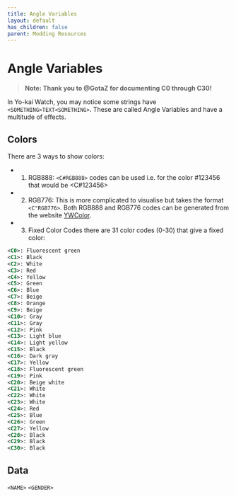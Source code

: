 ```yaml
---
title: Angle Variables
layout: default
has_children: false
parent: Modding Resources
---
```

# Angle Variables
> **Note: Thank you to @GotaZ for documenting C0 through C30!**

In Yo-kai Watch, you may notice some strings have `<SOMETHING>TEXT<SOMETHING>`. These are called Angle Variables and have a multitude of effects.

## Colors

There are 3 ways to show colors:
* 1. RGB888: `<C#RGB888>` codes can be used i.e. for the color #123456 that would be <C#123456>
* 2. RGB776: This is more complicated to visualise but takes the format `<C"RGB776>`. Both RGB888 and RGB776 codes can be generated from the website [YWColor](https://n123git.github.io/yw-color/).
* 3. Fixed Color Codes there are 31 color codes (0-30) that give a fixed color:
```xml
<C0>: Fluorescent green
<C1>: Black
<C2>: White
<C3>: Red
<C4>: Yellow
<C5>: Green
<C6>: Blue
<C7>: Beige
<C8>: Orange
<C9>: Beige
<C10>: Gray
<C11>: Gray
<C12>: Pink
<C13>: Light blue
<C14>: Light yellow
<C15>: Black
<C16>: Dark gray
<C17>: Yellow
<C18>: Fluorescent green
<C19>: Pink
<C20>: Beige white
<C21>: White
<C22>: White
<C23>: White
<C24>: Red
<C25>: Blue
<C26>: Green
<C27>: Yellow
<C28>: Black
<C29>: Black
<C30>: Black
```

## Data

`<NAME>` `<GENDER>`
